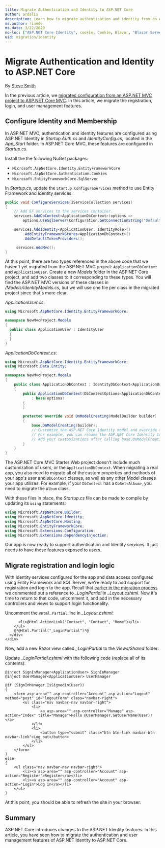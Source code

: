 ```yaml
---
title: Migrate Authentication and Identity to ASP.NET Core
author: ardalis
description: Learn how to migrate authentication and identity from an ASP.NET MVC project to an ASP.NET Core MVC project.
ms.author: riande
ms.date: 3/22/2020
no-loc: ["ASP.NET Core Identity", cookie, Cookie, Blazor, "Blazor Server", "Blazor WebAssembly", "Identity", "Let's Encrypt", Razor, SignalR]
uid: migration/identity
---
```

# Migrate Authentication and Identity to ASP.NET Core

By [Steve Smith](https://ardalis.com/)

In the previous article, we [migrated configuration from an ASP.NET MVC project to ASP.NET Core MVC](xref:migration/configuration). In this article, we migrate the registration, login, and user management features.

## Configure Identity and Membership

In ASP.NET MVC, authentication and identity features are configured using ASP.NET Identity in *Startup.Auth.cs* and *IdentityConfig.cs*, located in the *App_Start* folder. In ASP.NET Core MVC, these features are configured in *Startup.cs*.

Install the the following NuGet packages:

* `Microsoft.AspNetCore.Identity.EntityFrameworkCore`
* `Microsoft.AspNetCore.Authentication.Cookies`
* `Microsoft.EntityFrameworkCore.SqlServer`

In *Startup.cs*, update the `Startup.ConfigureServices` method to use Entity Framework and Identity services:

```csharp
public void ConfigureServices(IServiceCollection services)
{
    // Add EF services to the services container.
    services.AddDbContext<ApplicationDbContext>(options =>
        options.UseSqlServer(Configuration.GetConnectionString("DefaultConnection")));

    services.AddIdentity<ApplicationUser, IdentityRole>()
        .AddEntityFrameworkStores<ApplicationDbContext>()
        .AddDefaultTokenProviders();

     services.AddMvc();
}
```

At this point, there are two types referenced in the above code that we haven't yet migrated from the ASP.NET MVC project: `ApplicationDbContext` and `ApplicationUser`. Create a new *Models* folder in the ASP.NET Core project, and add two classes to it corresponding to these types. You will find the ASP.NET MVC versions of these classes in */Models/IdentityModels.cs*, but we will use one file per class in the migrated project since that's more clear.

*ApplicationUser.cs*:

```csharp
using Microsoft.AspNetCore.Identity.EntityFrameworkCore;

namespace NewMvcProject.Models
{
  public class ApplicationUser : IdentityUser
  {
  }
}
```

*ApplicationDbContext.cs*:

```csharp
using Microsoft.AspNetCore.Identity.EntityFrameworkCore;
using Microsoft.Data.Entity;

namespace NewMvcProject.Models
{
    public class ApplicationDbContext : IdentityDbContext<ApplicationUser>
    {
        public ApplicationDbContext(DbContextOptions<ApplicationDbContext> options)
            : base(options)
        {
        }

        protected override void OnModelCreating(ModelBuilder builder)
        {
            base.OnModelCreating(builder);
            // Customize the ASP.NET Core Identity model and override the defaults if needed.
            // For example, you can rename the ASP.NET Core Identity table names and more.
            // Add your customizations after calling base.OnModelCreating(builder);
        }
    }
}
```

The ASP.NET Core MVC Starter Web project doesn't include much customization of users, or the `ApplicationDbContext`. When migrating a real app, you also need to migrate all of the custom properties and methods of your app's user and `DbContext` classes, as well as any other Model classes your app utilizes. For example, if your `DbContext` has a `DbSet<Album>`, you need to migrate the `Album` class.

With these files in place, the *Startup.cs* file can be made to compile by updating its `using` statements:

```csharp
using Microsoft.AspNetCore.Builder;
using Microsoft.AspNetCore.Identity;
using Microsoft.AspNetCore.Hosting;
using Microsoft.EntityFrameworkCore;
using Microsoft.Extensions.Configuration;
using Microsoft.Extensions.DependencyInjection;
```

Our app is now ready to support authentication and Identity services. It just needs to have these features exposed to users.

## Migrate registration and login logic

With Identity services configured for the app and data access configured using Entity Framework and SQL Server, we're ready to add support for registration and login to the app. Recall that [earlier in the migration process](xref:migration/mvc#migrate-the-layout-file) we commented out a reference to *_LoginPartial* in *_Layout.cshtml*. Now it's time to return to that code, uncomment it, and add in the necessary controllers and views to support login functionality.

Uncomment the `@Html.Partial` line in *_Layout.cshtml*:

```cshtml
      <li>@Html.ActionLink("Contact", "Contact", "Home")</li>
    </ul>
    @*@Html.Partial("_LoginPartial")*@
  </div>
</div>
```

Now, add a new Razor view called *_LoginPartial* to the *Views/Shared* folder:

Update *_LoginPartial.cshtml* with the following code (replace all of its contents):

```cshtml
@inject SignInManager<ApplicationUser> SignInManager
@inject UserManager<ApplicationUser> UserManager

@if (SignInManager.IsSignedIn(User))
{
    <form asp-area="" asp-controller="Account" asp-action="Logout" method="post" id="logoutForm" class="navbar-right">
        <ul class="nav navbar-nav navbar-right">
            <li>
                <a asp-area="" asp-controller="Manage" asp-action="Index" title="Manage">Hello @UserManager.GetUserName(User)!</a>
            </li>
            <li>
                <button type="submit" class="btn btn-link navbar-btn navbar-link">Log out</button>
            </li>
        </ul>
    </form>
}
else
{
    <ul class="nav navbar-nav navbar-right">
        <li><a asp-area="" asp-controller="Account" asp-action="Register">Register</a></li>
        <li><a asp-area="" asp-controller="Account" asp-action="Login">Log in</a></li>
    </ul>
}
```

At this point, you should be able to refresh the site in your browser.

## Summary

ASP.NET Core introduces changes to the ASP.NET Identity features. In this article, you have seen how to migrate the authentication and user management features of ASP.NET Identity to ASP.NET Core.
